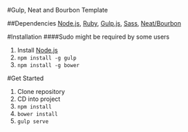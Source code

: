 #Gulp, Neat and Bourbon Template

##Dependencies
[Node.js](https://nodejs.org/), [Ruby](https://www.ruby-lang.org/en/documentation/installation/), [Gulp.js](http://gulpjs.com/), [Sass](http://sass-lang.com/), [Neat/Bourbon](http://neat.bourbon.io/)

#Installation
####Sudo might be required by some users
1. Install [Node.js](https://nodejs.org/ "Node.js")
2. `npm install -g gulp`
3. `npm install -g bower`

#Get Started
1. Clone repository
2. CD into project
3. `npm install`
4. `bower install`
5. `gulp serve`


